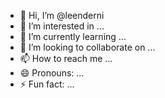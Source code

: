 - 👋 Hi, I’m @leenderni
- 👀 I’m interested in ...
- 🌱 I’m currently learning ...
- 💞️ I’m looking to collaborate on ...
- 📫 How to reach me ...
- 😄 Pronouns: ...
- ⚡ Fun fact: ...

<!---
leenderni/leenderni is a ✨ special ✨ repository because its `README.md` (this file) appears on your GitHub profile.
You can click the Preview link to take a look at your changes.
--->
